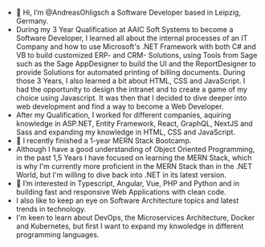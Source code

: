 - 👋 Hi, I’m @AndreasOhligsch a Software Developer based in Leipzig, Germany.
- During my 3 Year Qualification at AAIC Soft Systems to become a Software Developer, I learned all about the internal processes of an IT Company and how to use Microsoft's .NET Framework with both C# and VB to build customized ERP- and CRM- Solutions, using Tools from Sage such as the Sage AppDesigner to build the UI and the ReportDesigner to provide Solutions for automated printing of billing documents. During those 3 Years, I also learned a bit about HTML, CSS and JavaScript. I had the opportunity to design the intranet and to create a game of my choice using Javascript. It was then that I decided to dive deeper into web development and find a way to become a Web Developer. 
- After my Qualification, I worked for different companies, aquiring knowledge in ASP.NET, Entity Framework, React, GraphQL, NextJS and Sass and expanding my knowledge in HTML, CSS and JavaScript.
- 🌱 I recently finished a 1-year MERN Stack Bootcamp. 
- Although I have a good understanding of Object Oriented Programming, in the past 1,5 Years I have focused on learning the MERN Stack, which is why I'm currently more proficient in the MERN Stack than in the .NET World, but I'm willing to dive back into .NET in its latest version.
- 👀 I’m interested in Typescript, Angular, Vue, PHP and Python and in building fast and responsive Web Applications with clean code. 
- I also like to keep an eye on Software Architecture topics and latest trends in technology.
- I'm keen to learn about DevOps, the Microservices Architecture, Docker and Kubernetes, but first I want to expand my knwoledge in different programming languages.

<!---
AndreasOhligsch/AndreasOhligsch is a ✨ special ✨ repository because its `README.md` (this file) appears on your GitHub profile.
You can click the Preview link to take a look at your changes.
--->
